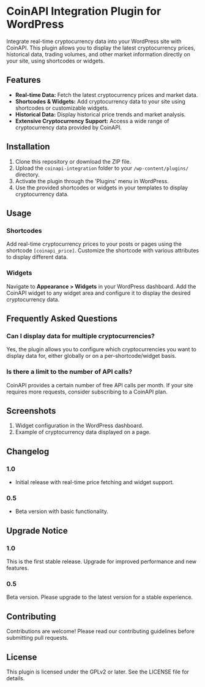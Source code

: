 # CoinAPI Integration Plugin for WordPress

Integrate real-time cryptocurrency data into your WordPress site with CoinAPI. This plugin allows you to display the latest cryptocurrency prices, historical data, trading volumes, and other market information directly on your site, using shortcodes or widgets.

## Features

- **Real-time Data:** Fetch the latest cryptocurrency prices and market data.
- **Shortcodes & Widgets:** Add cryptocurrency data to your site using shortcodes or customizable widgets.
- **Historical Data:** Display historical price trends and market analysis.
- **Extensive Cryptocurrency Support:** Access a wide range of cryptocurrency data provided by CoinAPI.

## Installation

1. Clone this repository or download the ZIP file.
2. Upload the `coinapi-integration` folder to your `/wp-content/plugins/` directory.
3. Activate the plugin through the 'Plugins' menu in WordPress.
4. Use the provided shortcodes or widgets in your templates to display cryptocurrency data.

## Usage

### Shortcodes

Add real-time cryptocurrency prices to your posts or pages using the shortcode `[coinapi_price]`. Customize the shortcode with various attributes to display different data.

### Widgets

Navigate to **Appearance > Widgets** in your WordPress dashboard. Add the CoinAPI widget to any widget area and configure it to display the desired cryptocurrency data.

## Frequently Asked Questions

### Can I display data for multiple cryptocurrencies?

Yes, the plugin allows you to configure which cryptocurrencies you want to display data for, either globally or on a per-shortcode/widget basis.

### Is there a limit to the number of API calls?

CoinAPI provides a certain number of free API calls per month. If your site requires more requests, consider subscribing to a CoinAPI plan.

## Screenshots

1. Widget configuration in the WordPress dashboard.
2. Example of cryptocurrency data displayed on a page.

## Changelog

### 1.0

- Initial release with real-time price fetching and widget support.

### 0.5

- Beta version with basic functionality.

## Upgrade Notice

### 1.0

This is the first stable release. Upgrade for improved performance and new features.

### 0.5

Beta version. Please upgrade to the latest version for a stable experience.

## Contributing

Contributions are welcome! Please read our contributing guidelines before submitting pull requests.

## License

This plugin is licensed under the GPLv2 or later. See the LICENSE file for details.
